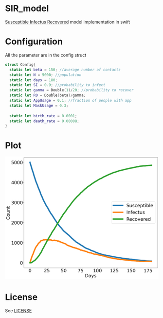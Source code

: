 # SIR_model
[Susceptible Infectus Recovered](https://en.wikipedia.org/wiki/Compartmental_models_in_epidemiology) model implementation in swift

# Configuration
All the parameter are in the config struct
```swift
struct Config{
  static let beta = 150; //average number of contacts
  static let N = 5000; //population
  static let days = 180;
  static let SI = 0.9; //probability to infect
  static let gamma = Double(1)/20; //probability to recover
  static let R0 = Double(beta)/gamma;
  static let AppUsage = 0.1; //fraction of people with app
  static let MaskUsage = 0.3;

  static let birth_rate = 0.0001;
  static let death_rate = 0.00008;
}
```

# Plot
![plot](output.png)

# License
See [LICENSE](LICENSE)
